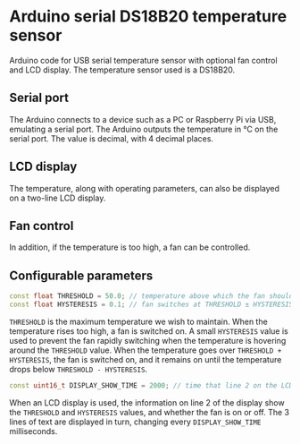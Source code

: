 # Arduino serial DS18B20 temperature sensor

Arduino code for USB serial temperature sensor with optional fan control and LCD display.
The temperature sensor used is a DS18B20.

## Serial port

The Arduino connects to a device such as a PC or Raspberry Pi via USB, emulating a serial port.
The Arduino outputs the temperature in °C on the serial port.
The value is decimal, with 4 decimal places.

## LCD display

The temperature, along with operating parameters, can also be displayed on a two-line LCD display. 

## Fan control

In addition, if the temperature is too high, a fan can be controlled.

## Configurable parameters

```C++
const float THRESHOLD = 50.0; // temperature above which the fan should be on
const float HYSTERESIS = 0.1; // fan switches at THRESHOLD ± HYSTERESIS
```
`THRESHOLD` is the maximum temperature we wish to maintain. 
When the temperature rises too high, a fan is switched on.
A small `HYSTERESIS` value is used to prevent the fan rapidly switching when the temperature is hovering around the `THRESHOLD` value.
When the temperature goes over `THRESHOLD + HYSTERESIS`, the fan is switched on, and it remains on until the temperature drops below `THRESHOLD - HYSTERESIS`.

```C++
const uint16_t DISPLAY_SHOW_TIME = 2000; // time that line 2 on the LCD is shown
```
When an LCD display is used, the information on line 2 of the display show the `THRESHOLD` and `HYSTERESIS` values, and whether the fan is on or off.
The 3 lines of text are displayed in turn, changing every `DISPLAY_SHOW_TIME` milliseconds.
